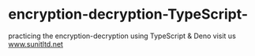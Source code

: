 # encryption-decryption-TypeScript-
practicing the encryption-decryption using TypeScript &amp; Deno
visit us www.sunitltd.net
